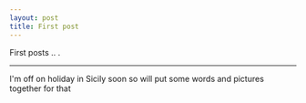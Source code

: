 ```yaml
---
layout: post
title: First post
---
```

First posts .. . 

---

I'm off on holiday in Sicily soon so will put some words and pictures together for that

